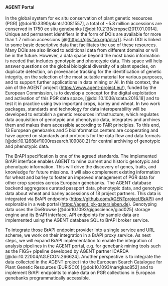 <!-- Contribution BrAPI 2.0 paper
Suggested Authors: Matthias Lange, Patrick König, Stephan Weise, Gouripriya Davuluri, Suman Kumar, Joseph Ruff, Paul Kersey, Cyril Pommier, Michael Alaux, Erwan Le-Floch -->
#### AGENT Portal

<!-- Matthias Lange -->
In the global system for ex situ conservation of plant genetic resources (PGR) [@doi:10.3390/plants10081557], a total of ~5.8 million accessions are conserved in 1750 ex situ genebanks [@doi:10.2135/cropsci2017.01.0014]. Unique and permanent identifiers in the form of DOIs are available for more than 1.7 million accessions [@{https://glis.fao.org/glis/}]. Each DOI is linked to some basic descriptive data that facilitates the use of these resources. Many DOIs are also linked to additional data from different domains or will be in the future. However, a data space beyond the most basic information is needed that includes genotypic and phenotypic data. This space will help answer questions on the global biological diversity of a plant species, on duplicate detection, on provenance tracking for the identification of genetic integrity, on the selection of the most suitable material for various purposes, and to support further applications in data mining or AI. In this context, the aim of the AGENT project (<https://www.agent-project.eu/>), funded by the European Commission, is to develop a concept for the digital exploitation and activation of this PGR data space, [@doi:10.1038/sdata.2016.18] and to test it in practice using two important crops, barley and wheat. In two work packages, standards and technology for data interoperability will be developed to establish a genetic resources infrastructure, which regulates data acquisition of genotypic and phenotypic data, integrates and archives them and makes them accessible according to FAIR principles. To this end, 13 European genebanks and 5 bioinformatics centers are cooperating and have agreed on standards and protocols for the data flow and data formats [@doi:10.12688/f1000research.109080.2] for central archiving of genotypic and phenotypic data.

The BrAPI specification is one of the agreed standards. The implemented BrAPI interface enables AGENT to mine current and historic genotypic and phenotypic information. This will drive the discovery of genes, traits, and knowledge for future missions. It will also complement existing information for wheat and barley to foster an improved management of PGR data for other crop species across European genebanks. The AGENT database backend aggregates curated passport data, phenotypic data, and genotypic data about wheat and barley accessions of 18 project partners. This data is integrated via BrAPI endpoints (<https://github.com/AGENTproject/BrAPI>) and explorable in a web portal (<https://agent.ipk-gatersleben.de>). Genotyping data uses the DivBrowse [@doi:10.1093/gigascience/giad025] storage engine and its BrAPI interface. API endpoints for sample data are implemented using the AGENT database SQL to BrAPI broker service.

To integrate those BrAPI endpoint provider into a single service and URL scheme, we work on their integration in a BrAPI proxy service. As next steps, we will expand BrAPI implementation to enable the integration of analysis pipelines in the AGENT portal, e.g. for genebank mining tools such as the FIGS+ pipeline developed by AGENT partner ICARDA [@doi:10.22004/AG.ECON.266624]. Another perspective is to integrate the data collected in the AGENT project into the European Search Catalogue for Plant Genetic Resources (EURISCO) [@doi:10.1093/nar/gkac852] and to implement BrAPI endpoints to make data on PGR collections in European genebanks programmatically accessible.

<!-- ![Figure Data flow of genotypic data from AGENT partner databases](images/AGENT_Genotyping_Data_Flow.png){#fig:AGENT_Genotyping_Data_Flow width="100%"} -->
<!-- ![Figure AGENT Portal](images/AGENT_Web_Frontend.png){#fig:AGENT_Web_Frontend width="100%"} -->